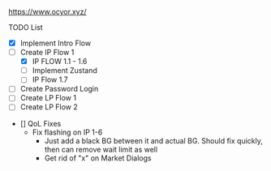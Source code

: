 https://www.ocyor.xyz/

TODO List

- [x] Implement Intro Flow
- [ ] Create IP Flow 1
  - [x] IP FLOW 1.1 - 1.6
  - [ ] Implement Zustand
  - [ ] IP Flow 1.7
- [ ] Create Password Login
- [ ] Create LP Flow 1
- [ ] Create LP Flow 2

- [] QoL Fixes
  - Fix flashing on IP 1-6
    - Just add a black BG between it and actual BG. Should fix quickly, then can remove wait limit as well
    - Get rid of "x" on Market Dialogs
